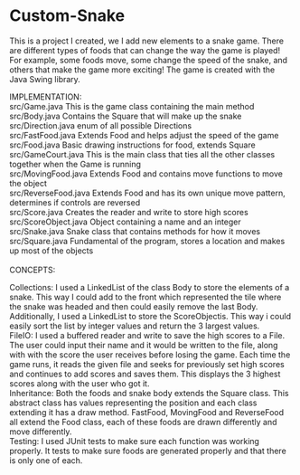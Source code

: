 # Custom-Snake

This is a project I created, we I add new elements to a snake game. There are different types of foods that can change the way the game is played! For example, some foods move, some change the speed of the snake, and others that make the game more exciting! The game is created with the Java Swing library.
<br />

IMPLEMENTATION: <br />
    src/Game.java
    	This is the game class containing the main method <br />
    src/Body.java
    	Contains the Square that will make up the snake <br />
    src/Direction.java
    	enum of all possible Directions <br />
    src/FastFood.java
    	Extends Food and helps adjust the speed of the game <br />
    src/Food.java
    	Basic drawing instructions for food, extends Square <br />
    src/GameCourt.java
    	This is the main class that ties all the other classes together when the Game is running <br />
    src/MovingFood.java
    	Extends Food and contains move functions to move the object <br />
    src/ReverseFood.java
    	Extends Food and has its own unique move pattern, determines if controls are reversed <br />
    src/Score.java
    	Creates the reader and write to store high scores <br />
    src/ScoreObject.java
    	Object containing a name and an integer <br />
    src/Snake.java
    	Snake class that contains methods for how it moves <br />
    src/Square.java
    	Fundamental of the program, stores a location and makes up most of the objects <br />
<br />
CONCEPTS:<br />

Collections: I used a LinkedList of the class Body to store the elements of a snake. This way I could add to the front
		which represented the tile where the snake was headed and then could easily remove the last Body. Additionally, I used a
		LinkedList to store the ScoreObjectis. This way i could easily sort the list by integer values and return the 3 largest values.
<br />
FileIO: I used a buffered reader and write to save the high scores to a File. The user could input their name and it would be written to
		the file, along with with the score the user receives before losing the game. Each time the game runs, it reads the given file and seeks
		for previously set high scores and continues to add scores and saves them. This displays the 3 highest scores along with the user who got
		it.
<br />
Inheritance: Both the foods and snake body extends the Square class. This abstract class has values representing the position and each class
		extending it has a draw method. FastFood, MovingFood and ReverseFood all extend the Food class, each of these foods are drawn 
		differently and move differently.
<br />
Testing: I used JUnit tests to make sure each function was working properly. It tests to make sure foods are generated properly and that there
		is only one of each.
